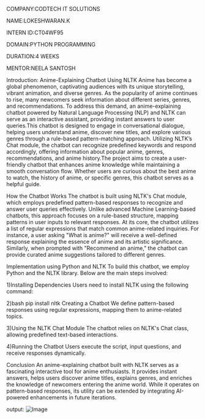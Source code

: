 COMPANY:CODTECH IT SOLUTIONS

NAME:LOKESHWARAN.K

INTERN ID:CT04WF95

DOMAIN:PYTHON PROGRAMMING

DURATION:4 WEEKS

MENTOR:NEELA SANTOSH

Introduction: Anime-Explaining Chatbot Using NLTK
Anime has become a global phenomenon, captivating audiences with its unique storytelling, vibrant animation, and diverse genres. As the popularity of anime continues to rise, many newcomers seek information about different series, genres, and recommendations. To address this demand, an anime-explaining chatbot powered by Natural Language Processing (NLP) and NLTK can serve as an interactive assistant, providing instant answers to user queries.This chatbot is designed to engage in conversational dialogue, helping users understand anime, discover new titles, and explore various genres through a rule-based pattern-matching approach. Utilizing NLTK’s Chat module, the chatbot can recognize predefined keywords and respond accordingly, offering information about popular anime, genres, recommendations, and anime history.The project aims to create a user-friendly chatbot that enhances anime knowledge while maintaining a smooth conversation flow. Whether users are curious about the best anime to watch, the history of anime, or specific genres, this chatbot serves as a helpful guide.

How the Chatbot Works
The chatbot is built using NLTK's Chat module, which employs predefined pattern-based responses to recognize and answer user queries effectively. Unlike advanced Machine Learning-based chatbots, this approach focuses on a rule-based structure, mapping patterns in user inputs to relevant responses.
At its core, the chatbot utilizes a list of regular expressions that match common anime-related inquiries. For instance, a user asking "What is anime?" will receive a well-defined response explaining the essence of anime and its artistic significance. Similarly, when prompted with "Recommend an anime," the chatbot can provide curated anime suggestions tailored to different genres.

Implementation using Python and NLTK
To build this chatbot, we employ Python and the NLTK library. Below are the main steps involved:

1)Installing Dependencies Users need to install NLTK using the following command:

2)bash
pip install nltk
Creating a Chatbot We define pattern-based responses using regular expressions, mapping them to anime-related topics.

3)Using the NLTK Chat Module The chatbot relies on NLTK's Chat class, allowing predefined text-based interactions.

4)Running the Chatbot Users execute the script, input questions, and receive responses dynamically.

Conclusion
An anime-explaining chatbot built with NLTK serves as a fascinating interactive tool for anime enthusiasts. It provides instant answers, helps users discover anime titles, explains genres, and enriches the knowledge of newcomers entering the anime world. While it operates on pattern-based responses, its utility can be extended by integrating AI-powered enhancements in future iterations.

output:
![Image](https://github.com/user-attachments/assets/d9224f4a-9df2-4fa1-9066-feb84d9d075c)
